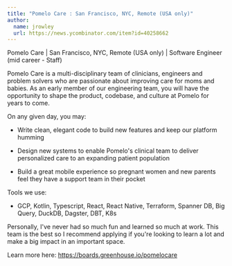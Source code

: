 ```yaml
---
title: "Pomelo Care : San Francisco, NYC, Remote (USA only)"
author:
  name: jrowley
  url: https://news.ycombinator.com/item?id=40258662
---
```

Pomelo Care | San Francisco, NYC, Remote (USA only) | Software Engineer (mid career - Staff)

Pomelo Care is a multi-disciplinary team of clinicians, engineers and problem solvers who are passionate about improving care for moms and babies. As an early member of our engineering team, you will have the opportunity to shape the product, codebase, and culture at Pomelo for years to come.

On any given day, you may:

- Write clean, elegant code to build new features and keep our platform humming

- Design new systems to enable Pomelo&#x27;s clinical team to deliver personalized care to an expanding patient population

- Build a great mobile experience so pregnant women and new parents feel they have a support team in their pocket

Tools we use:

- GCP, Kotlin, Typescript, React, React Native, Terraform, Spanner DB, Big Query, DuckDB, Dagster, DBT, K8s

Personally, I&#x27;ve never had so much fun and learned so much at work. This team is the best so I recommend applying if you&#x27;re looking to learn a lot and make a big impact in an important space.

Learn more here: <a href="https:&#x2F;&#x2F;boards.greenhouse.io&#x2F;pomelocare" rel="nofollow">https:&#x2F;&#x2F;boards.greenhouse.io&#x2F;pomelocare</a>
